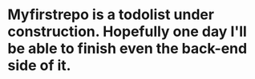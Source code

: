 # Myfirstrepo is a todolist under construction. Hopefully one day I'll be able to finish even the back-end side of it. 

